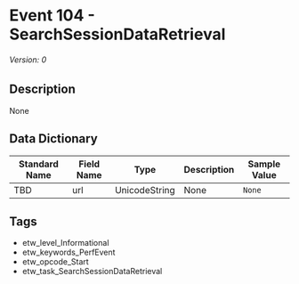 # Event 104 - SearchSessionDataRetrieval
###### Version: 0

## Description
None

## Data Dictionary
|Standard Name|Field Name|Type|Description|Sample Value|
|---|---|---|---|---|
|TBD|url|UnicodeString|None|`None`|

## Tags
* etw_level_Informational
* etw_keywords_PerfEvent
* etw_opcode_Start
* etw_task_SearchSessionDataRetrieval